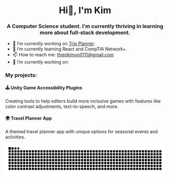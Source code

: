 <h1 align="center">Hi👋, I'm Kim</h1>

<h3 align="center">A Computer Science student. I'm currently thriving in learning more about full-stack development.</h3>

- 🔭 I’m currently working on [Trip Planner](https://boo-way.vercel.app/).
- 🌱 I’m currently learning React and CompTIA Network+.
- 📫 How to reach me: thienkimvo0111@gmail.com
- 🔭 I’m currently working on:

### My projects:
#### 🕹️ Unity Game Accessibility Plugins
Creating tools to help editors build more inclusive games with features like color contrast adjustments, text-to-speech, and more.

#### 🌍 Travel Planner App
A themed travel planner app with unique options for seasonal events and activities.

![snake_gif](https://github.com/KimVVo/kimvo/blob/output/github-contribution-grid-snake.svg)
